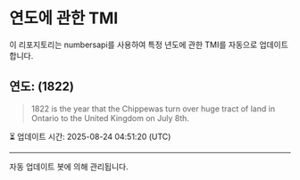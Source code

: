 
# 연도에 관한 TMI

이 리포지토리는 numbersapi를 사용하여 특정 년도에 관한 TMI를 자동으로 업데이트합니다.

## 연도: (1822)
> 1822 is the year that the Chippewas turn over huge tract of land in Ontario to the United Kingdom on July 8th.

⏳ 업데이트 시간: 2025-08-24 04:51:20 (UTC)

---
자동 업데이트 봇에 의해 관리됩니다.
